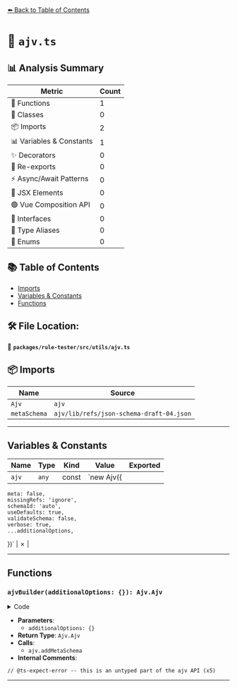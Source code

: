 [⬅️ Back to Table of Contents](../../../../index.md)

# 📄 `ajv.ts`

## 📊 Analysis Summary

| Metric | Count |
|--------|-------|
| 🔧 Functions | 1 |
| 🧱 Classes | 0 |
| 📦 Imports | 2 |
| 📊 Variables & Constants | 1 |
| ✨ Decorators | 0 |
| 🔄 Re-exports | 0 |
| ⚡ Async/Await Patterns | 0 |
| 💠 JSX Elements | 0 |
| 🟢 Vue Composition API | 0 |
| 📐 Interfaces | 0 |
| 📑 Type Aliases | 0 |
| 🎯 Enums | 0 |

## 📚 Table of Contents

- [Imports](#imports)
- [Variables & Constants](#variables-constants)
- [Functions](#functions)

## 🛠️ File Location:
📂 **`packages/rule-tester/src/utils/ajv.ts`**

## 📦 Imports

| Name | Source |
|------|--------|
| `Ajv` | `ajv` |
| `metaSchema` | `ajv/lib/refs/json-schema-draft-04.json` |


---

## Variables & Constants

| Name | Type | Kind | Value | Exported |
|------|------|------|-------|----------|
| `ajv` | `any` | const | `new Ajv({
    meta: false,
    missingRefs: 'ignore',
    schemaId: 'auto',
    useDefaults: true,
    validateSchema: false,
    verbose: true,
    ...additionalOptions,
  })` | ✗ |


---

## Functions

### `ajvBuilder(additionalOptions: {}): Ajv.Ajv`

<details><summary>Code</summary>

```ts
export function ajvBuilder(additionalOptions = {}): Ajv.Ajv {
  const ajv = new Ajv({
    meta: false,
    missingRefs: 'ignore',
    schemaId: 'auto',
    useDefaults: true,
    validateSchema: false,
    verbose: true,
    ...additionalOptions,
  });

  ajv.addMetaSchema(metaSchema);

  // @ts-expect-error -- this is an untyped part of the ajv API
  ajv._opts.defaultMeta = metaSchema.id;

  return ajv;
}
```
</details>

- **Parameters**:
  - `additionalOptions: {}`
- **Return Type**: `Ajv.Ajv`
- **Calls**:
  - `ajv.addMetaSchema`
- **Internal Comments**:
```
// @ts-expect-error -- this is an untyped part of the ajv API (x5)
```


---